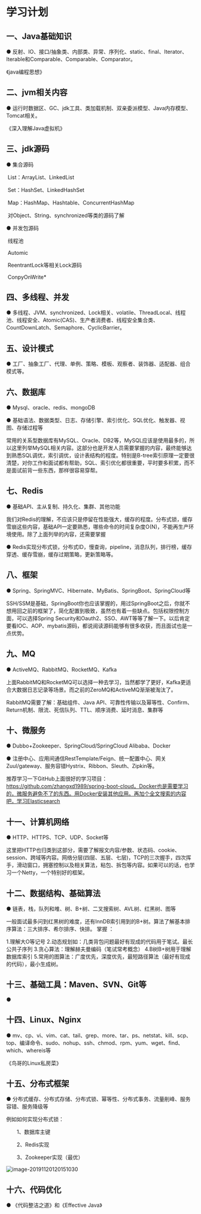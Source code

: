 # 学习计划

## 一、Java基础知识

● 反射、IO、接口/抽象类、内部类、异常、序列化、static、final、Iterator、Iterable和Comparable、Comparable、Comparator。

《java编程思想》



## 二、jvm相关内容

● 运行时数据区、GC、jdk工具、类加载机制、双亲委派模型、Java内存模型、Tomcat相关。

《深入理解Java虚拟机》



## 三、jdk源码

● 集合源码

​	List：ArrayList、LinkedList

​	Set：HashSet、LinkedHashSet

​	Map：HashMap、Hashtable、ConcurrentHashMap

​	对Object、String、synchronized等类的源码了解

● 并发包源码

​	线程池

​	Automic

​	ReentrantLock等相关Lock源码

​	ConpyOnWrite*



## 四、多线程、并发

● 多线程、JVM、synchronized、Lock相关、volatile、ThreadLocal、线程池、线程安全、Atomic(CAS)、生产者消费者、线程安全集合类、CountDownLatch、Semaphore、CyclicBarrier。



## 五、设计模式

● 工厂、抽象工厂、代理、单例、策略、模板、观察者、装饰器、适配器、组合模式等。



## 六、数据库

 ● Mysql、oracle、redis、mongoDB

 ● 基础语法、数据类型、日志、存储引擎、索引优化、SQL优化、触发器、视图、存储过程等

常用的关系型数据库有MySQL、Oracle、DB2等，MySQL应该是使用最多的，所以这里列举MySQL相关内容。这部分也是开发人员需要掌握的内容，最终能够达到熟悉SQL调优，索引调优，设计表结构的程度。特别是B-tree索引原理一定要很清楚，对你工作和面试都有帮助，SQL、索引优化都很重要，平时要多积累，而不是面试前背一些东西，那样很容易穿帮。



## 七、Redis

● 基础API、主从复制、持久化、集群、其他功能

我们对Redis的理解，不应该只是停留在性能强大，缓存的程度。分布式锁，缓存雪崩这些内容，基础API一定要熟悉，哪些命令的时间复杂度O(N)，不能再生产环境使用。除了上面列举的内容，还需要掌握

●  Redis实现分布式锁，分布式ID，慢查询，pipeline，消息队列，排行榜，缓存穿透、缓存雪崩，缓存过期策略，更新策略等。



## 八、框架

● Spring、SpringMVC、Hibernate、MyBatis、SpringBoot、SpringCloud等

SSH/SSM是基础，SpringBoot你也应该掌握的，用过SpringBoot之后，你就不想用回之前的框架了，简化配置到极致，虽然也有着一些缺点。包括权限控制方面，可以选择Spring Security和Oauth2、SSO、AWT等等了解一下。以后肯定要看IOC、AOP、mybatis源码，都说阅读源码能够有很多收获，而且面试也是一点优势。



## 九、MQ

● ActiveMQ、RabbitMQ、RocketMQ、Kafka

上面RabbitMQ和RocketMQ可以选择一种去学习，当然都学了更好，Kafka更适合大数据日志记录等场景。而之前的ZeroMQ和ActiveMQ渐渐被淘汰了。

RabbitMQ需要了解：基础组件、Java API、可靠性传输以及幂等性、Confirm、Return机制、限流、死信队列、TTL、顺序消费、延时消息、集群等



## 十、微服务

● Dubbo+Zookeeper、SpringCloud/SpringCloud Alibaba、Docker

●  注册中心、应用间通信RestTemplate/Feign、统一配置中心、网关Zuul/gateway、服务容错Hystrix、Ribbon、Sleuth、Zipkin等。

推荐学习一下GitHub上面很好的学习项目：https://github.com/zhangxd1989/spring-boot-cloud。Docker也是需要学习的，微服务避免不了的东西。用Docker安装其他应用。再加个全文搜索的内容吧，学习Elasticsearch



## 十一、计算机网络

● HTTP、HTTPS、TCP、UDP、Socket等

这里把HTTP也归类到这部分，需要了解报文内容/参数、状态码、cookie、session、跨域等内容。网络分层(四层、五层、七层)，TCP的三次握手，四次挥手，滑动窗口，拥塞控制以及相关算法，粘包、拆包等内容。如果可以的话，也学习一个Netty，一个特别好的框架。



## 十二、数据结构、基础算法

● 链表，栈，队列和堆、树、B+树、二叉搜索树、AVL树、红黑树、图等

一般面试最多问到红黑树的难度，还有InnDB索引用到的B+树。算法了解基本排序算法：三大排序、希尔排序、快排。 掌握 ：

1.理解大O等记号
2.动态规划如：几类背包问题最好有现成的代码用于笔试。最长公共子序列
3.贪心算法：理解赫夫曼编码（笔试常考概念）
4.B树B+树用于理解数据库索引
5.常用的图算法：广度优先，深度优先，最短路径算法（最好有现成的代码），最小生成树。



## 十三、基础工具：Maven、SVN、Git等

● 

## 十四、Linux、Nginx

● mv、cp、vi、vim、cat、tail、grep、more、tar、ps、netstat、kill、scp、top、编译命令、sudo、nohup、ssh、chmod、rpm、yum、wget、find、which、whereis等

 《鸟哥的Linux私房菜》 



## 十五、分布式框架

● 分布式缓存、分布式存储、分布式锁、幂等性、分布式事务、流量削峰、服务容错、服务降级等

 例如如何实现分布式锁：

　　1、数据库主键

　　2、Redis实现

　　3、Zookeeper实现（最优）

![image-20191120120151030](C:\Users\l\AppData\Roaming\Typora\typora-user-images\image-20191120120151030.png)

## 十六、代码优化

●  《代码整洁之道》和《Effective Java》 

















